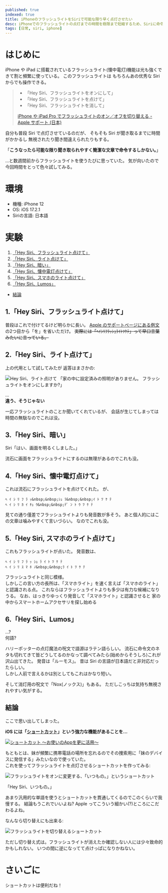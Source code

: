 ```yaml
---
published: true
indexed: true
title: iPhoneのフラッシュライトをSiriで可能な限り早く点灯させたい
desc: iPhoneでのフラッシュライトの点灯までの時間を極限まで短縮するため、Siriに命令する章色々模索するはなし
tags: [日常, siri, iphone]
---
```


# はじめに

iPhone や iPad に搭載されているフラッシュライト(懐中電灯)機能は光も強くできて割と頻繁に使っている。
このフラッシュライトは もちろんあの优秀な Siri からでも操作できる。

<span id="apple-support-quote" />

> - 「Hey Siri、フラッシュライトをオンにして」
> - 「Hey Siri、フラッシュライトを点けて」
> - 「Hey Siri、フラッシュライトを消して」
> 
> [iPhone や iPad Pro でフラッシュライトのオン／オフを切り替える - Apple サポート (日本)](https://support.apple.com/105001#siri)

自分も普段 Siri で点灯させているのだが、
そもそも Siri が聞き取るまでに時間がかかるし 無視されたり聞き間違えられたりもする。

「**こうなったら可能な限り聞き取られやすく簡潔な文章で命令するしかない。**」

...と数週間前からフラッシュライトを使うたびに思っていた。
気が向いたので今回時間をとって色々試してみる。

# 環境

- 機種: iPhone 12
- OS: iOS 17.2.1
- Siriの言語: 日本語

# 実験

1. [「Hey Siri、フラッシュライト点けて」](#1hey-siriフラッシュライト点けて)
1. [「Hey Siri、ライト点けて」](#2hey-siriライト点けて)
1. [「Hey Siri、暗い」](#3hey-siri暗い)
1. [「Hey Siri、懐中電灯点けて」](#4hey-siri懐中電灯点けて)
1. [「Hey Siri、スマホのライト点けて」](#5hey-siri-スマホのライト点けて)
1. [「Hey Siri、Lumos」](#6hey-sirilumos)

-  [結論](#結論)

## 1.「Hey Siri、フラッシュライト点けて」

普段はこれで付けてるけど明らかに長い。
[Apple のサポートページにある例文](#apple-support-quote)の2つ目から「を」を省いただけ。
~~実際には「ﾍｲｼﾘﾌﾗｯｼｭﾗｲﾄﾂｹﾃ」って早口言葉みたいに言っている。~~

## 2.「Hey Siri、ライト点けて」

上の代用として試してみたが 返答はまさかの:

![Hey Siri、ライト点けて](/images/blog/20240102_there-is-no-lighting.webp)
「家の中に設定済みの照明がありません。
フラッシュライトをオンにしますか?」

...  
**違う、そうじゃない**

一応フラッシュライトのことか聞いてくれているが、
会話が生じてしまっては時間の無駄なのでこれは没。

## 3.「Hey Siri、暗い」

Siri「はい、画面を明るくしました。」

流石に画面をフラッシュライトにするのは無理があるのでこれも没。

## 4.「Hey Siri、懐中電灯点けて」

これは流石にフラッシュライトを点けてくれた。
が、

`ﾍ ｲ ｼ ﾘ ﾌ ﾗ ｯ&nbsp;&nbsp;ｼｭ ﾗ&nbsp;&nbsp;ｲ ﾄ ﾂ ｹ ﾃ`  
`ﾍ ｲ ｼ ﾘ ｶ ｲ ﾁｭ ｳ&nbsp;&nbsp;ﾃﾞ ﾝ ﾄ ｳ ﾂ ｹ ﾃ`

見ての通り僅差でフラッシュライトよりも発音数が多そう。
あと個人的にはこの文章は噛みやすくて言いづらい。
なのでこれも没。

## 5.「Hey Siri, スマホのライト点けて」

これもフラッシュライトが点いた。
発音数は、

`ﾍ ｲ ｼ ﾘ ﾌ ﾗ ｯ ｼｭ ﾗ ｲ ﾄ ﾂ ｹ ﾃ`  
`ﾍ ｲ ｼ ﾘ ｽ ﾏ ﾎ ﾉ&nbsp;&nbsp;ﾗ ｲ ﾄ ﾂ ｹ ﾃ`

フラッシュライトと同じ模様。  
しかしこの言い方の長所は、「スマホライト」を速く言えば「スマホのライト」と認識される点。
これならはフラッシュライトよりも多少は有力な候補になりうる。
なお、はっきりゆっくり発音して「スマホライト」と認識させると 家の中からスマートホームアクセサリを探し始める

## 6.「Hey Siri、Lumos」

...?  
何語?

ハリーポッターの点灯魔法の呪文で語源はラテン語らしい。
流石に命令文のネタも切れてきて皆どうしてるのかなって調べてみたら(始めからそうしろ)これが沢山出てきた。
発音は「ルーモス」。
昔は Siri の言語が日本語だと非対応だったらしい。  
しかし人前で言えるかは別としてもこれはかなり短い。

そして消灯用の呪文で「Nox(ノックス)」もある。
ただしこっちは気持ち無視されやすい気がする。

## 結論

ここで思い出してしまった。

**iOS には「[ショートカット](https://support.apple.com/guide/shortcuts/welcome/ios)」という強力な機能があることを...**

<a href="https://apps.apple.com/app/id915249334">

![ショートカット 〜お使いのAppを更に活用〜](/images/blog/20230102_shortcuts-app.webp)

</a>

もともとは、妹が頻繁に携帯電話の場所を忘れるのでその捜索用に「妹のデバイスに発信する」みたいなので使っていた。  
これを使ってフラッシュライトを点灯させるショートカットを作ってみる:

![フラッシュライトをオンに変更する、「いつもの。」というショートカット](/images/blog/20240102_shortcut-flashlight-on.webp)

「Hey Siri、いつもの。」

あまり汎用的な単語を使うとショートカットを貫通してくるのでこのくらいで我慢する。
結論もうこれでいいよね? Apple ってこういう細かい(?)ところにこだわるよね。

なんなら切り替えにも出来る:

![フラッシュライトを切り替えるショートカット](/images/blog/20240102_shortcut-flashlight-toggle.webp)

ただし切り替え式は。フラッシュライトが消えたか確認しない人には少々致命的かもしれない。
いつの間に逆になってて点けっぱになりかねない。

# さいごに

ショートカットは便利だね！
